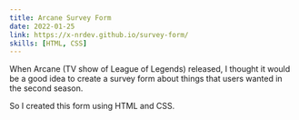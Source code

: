 ```yaml
---
title: Arcane Survey Form
date: 2022-01-25
link: https://x-nrdev.github.io/survey-form/
skills: [HTML, CSS]
---
```


When Arcane (TV show of League of Legends) released, I thought it would be a good idea to create a survey form about things that users wanted in the second season.

So I created this form using HTML and CSS.